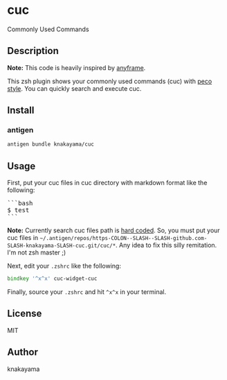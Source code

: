 cuc
===

Commonly Used Commands

## Description

**Note:** This code is heavily inspired by [anyframe](https://github.com/mollifier/anyframe).

This zsh plugin shows your commonly used commands (cuc) with [peco style](https://github.com/peco/peco). You can quickly search and execute cuc.

## Install

### antigen

```bash
antigen bundle knakayama/cuc
```

## Usage

First, put your cuc files in cuc directory with markdown format like the following:

<pre>
```bash
$ test
```
</pre>

**Note:** Currently search cuc files path is [hard coded](https://github.com/knakayama/cuc/blob/master/cuc-functions/sources/cuc-source-cuc). So, you must put your cuc files in `~/.antigen/repos/https-COLON--SLASH--SLASH-github.com-SLASH-knakayama-SLASH-cuc.git/cuc/*`.
Any idea to fix this silly remitation. I'm not zsh master ;)

Next, edit your `.zshrc` like the following:

```zsh
bindkey '^x^x' cuc-widget-cuc
```

Finally, source your `.zshrc` and hit `^x^x` in your terminal.

## License

MIT

## Author

knakayama

